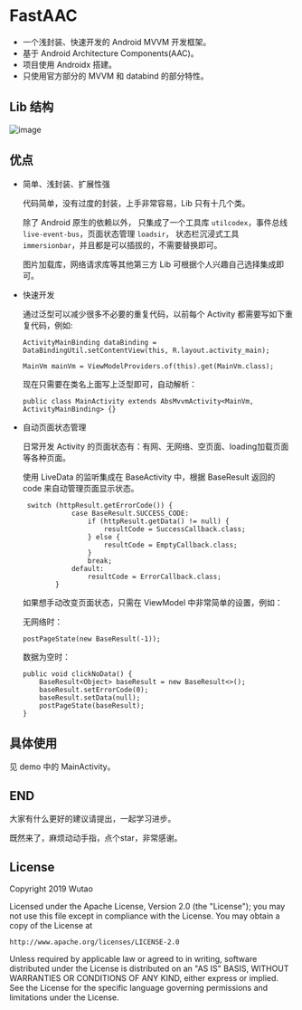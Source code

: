 # FastAAC

- 一个浅封装、快速开发的 Android MVVM 开发框架。
- 基于 Android Architecture Components(AAC)。
- 项目使用 Androidx 搭建。
- 只使用官方部分的 MVVM 和 databind 的部分特性。

## Lib 结构
   ![image](https://github.com/ldlywt/FastAAC/raw/master/img/structure.png)

## 优点

- 简单、浅封装、扩展性强
 
    代码简单，没有过度的封装，上手非常容易，Lib 只有十几个类。
    
    除了 Android 原生的依赖以外，
    只集成了一个工具库 `utilcodex`，事件总线 `live-event-bus`，页面状态管理 `loadsir`，
    状态栏沉浸式工具 `immersionbar`，并且都是可以插拔的，不需要替换即可。
    
    图片加载库，网络请求库等其他第三方 Lib 可根据个人兴趣自己选择集成即可。
    

- 快速开发

    通过泛型可以减少很多不必要的重复代码，以前每个 Activity 都需要写如下重复代码，例如:
    ```
    ActivityMainBinding dataBinding = DataBindingUtil.setContentView(this, R.layout.activity_main);
    
    MainVm mainVm = ViewModelProviders.of(this).get(MainVm.class);
    ```
    现在只需要在类名上面写上泛型即可，自动解析：
    ```
    public class MainActivity extends AbsMvvmActivity<MainVm, ActivityMainBinding> {}
    ```
    
- 自动页面状态管理

    日常开发 Activity 的页面状态有：有网、无网络、空页面、loading加载页面等各种页面。
    
    使用 LiveData 的监听集成在 BaseActivity 中，根据 BaseResult 返回的 code 来自动管理页面显示状态。
    ```
     switch (httpResult.getErrorCode()) {
                case BaseResult.SUCCESS_CODE:
                    if (httpResult.getData() != null) {
                        resultCode = SuccessCallback.class;
                    } else {
                        resultCode = EmptyCallback.class;
                    }
                    break;
                default:
                    resultCode = ErrorCallback.class;
            }
    ```
    
    如果想手动改变页面状态，只需在 ViewModel 中非常简单的设置，例如：
    
    无网络时：
    ```
    postPageState(new BaseResult(-1));
    ```
    
    数据为空时：
    ```
    public void clickNoData() {
        BaseResult<Object> baseResult = new BaseResult<>();
        baseResult.setErrorCode(0);
        baseResult.setData(null);
        postPageState(baseResult);
    }
    ```
 
## 具体使用
见 demo 中的 MainActivity。   

## END
大家有什么更好的建议请提出，一起学习进步。

既然来了，麻烦动动手指，点个star，非常感谢。
 
## License

Copyright 2019 Wutao

Licensed under the Apache License, Version 2.0 (the "License");
you may not use this file except in compliance with the License.
You may obtain a copy of the License at

    http://www.apache.org/licenses/LICENSE-2.0

Unless required by applicable law or agreed to in writing, software
distributed under the License is distributed on an "AS IS" BASIS,
WITHOUT WARRANTIES OR CONDITIONS OF ANY KIND, either express or implied.
See the License for the specific language governing permissions and
limitations under the License.



